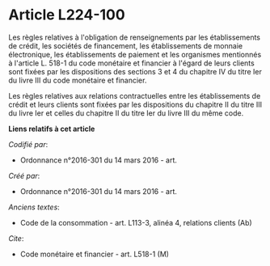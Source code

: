 # Article L224-100

Les règles relatives à l'obligation de renseignements par les établissements de crédit, les sociétés de financement, les
établissements de monnaie électronique, les établissements de paiement et les organismes mentionnés à l'article L. 518-1 du
code monétaire et financier à l'égard de leurs clients sont fixées par les dispositions des sections 3 et 4 du chapitre IV du
titre Ier du livre III du code monétaire et financier.

Les règles relatives aux relations contractuelles entre les établissements de crédit et leurs clients sont fixées par les
dispositions du chapitre II du titre III du livre Ier et celles du chapitre II du titre Ier du livre III du même code.

**Liens relatifs à cet article**

_Codifié par_:

  - Ordonnance n°2016-301 du 14 mars 2016 - art.

_Créé par_:

  - Ordonnance n°2016-301 du 14 mars 2016 - art.

_Anciens textes_:

  - Code de la consommation - art. L113-3, alinéa 4, relations clients (Ab)

_Cite_:

  - Code monétaire et financier - art. L518-1 (M)
